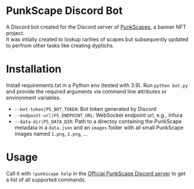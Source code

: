 # PunkScape Discord Bot

A Discord bot created for the Discord server of [PunkScapes](https://punkscape.xyz/), a banner NFT project.  
It was intially created to lookup rarities of scapes but subsequently updated to perfrom other tasks like creating dyptichs.

# Installation
Install requirements.txt in a Python env (tested with 3.9). Run `python bot.py` and provide the required arguments via command line attributes or environment variables.
- `--bot-token|PS_BOT_TOKEN`: Bot token generated by Discord
- `--endpoint-url|PS_ENDPOINT_URL`: WebSocket endpoint url, e.g., Infura
- `--data-dir|PS_DATA_DIR`: Path to a directoy containing the PunkScape metadata in a `data.json` and an `images` folder with all small PunkScape images named `1.png`, `2.png`, ...

# Usage
Call it with `!punkscape help` in the [Official PunkScape Discord server](https://discord.gg/rbmeQxCkx5) to get a list of all supported commands.

